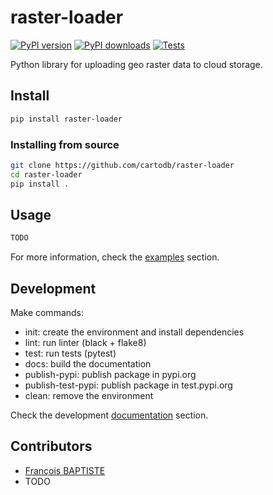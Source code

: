 # raster-loader

[![PyPI version](https://badge.fury.io/py/raster-loader.svg)](https://badge.fury.io/py/raster-loader)
[![PyPI downloads](https://img.shields.io/pypi/dm/raster-loader.svg)](https://pypistats.org/packages/raster-loader)
[![Tests](https://github.com/cartodb/raster-loader/actions/workflows/ci.yml/badge.svg)](https://github.com/cartodb/raster-loader/actions)

Python library for uploading geo raster data to cloud storage.

## Install

```bash
pip install raster-loader
```

### Installing from source

```bash
git clone https://github.com/cartodb/raster-loader
cd raster-loader
pip install .
```

## Usage

```py
TODO
```

For more information, check the [examples](./examples) section.

## Development

Make commands:

- init: create the environment and install dependencies
- lint: run linter (black + flake8)
- test: run tests (pytest)
- docs: build the documentation
- publish-pypi: publish package in pypi.org
- publish-test-pypi: publish package in test.pypi.org
- clean: remove the environment

Check the development [documentation](./docs) section.

## Contributors

- [François BAPTISTE](https://github.com/francois-baptiste)
- TODO
